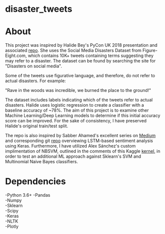 # disaster_tweets






About
=====
This project was inspired by Halide Bey's PyCon UK 2018 presentation and associated [repo](https://github.com/halidebey/PyCon2018/blob/master/analysis.py). She uses the Social Media Disasters Dataset from Figure-Eight.com, which contains 10K+ tweets containing terms suggesting they may refer to a disaster. The dataset can be found by searching the site for "Disasters on social media". 
  
Some of the tweets use figurative language, and therefore, do not refer to actual disasters. For example:
  
  "Rave in the woods was incredible, we burned the place to the ground!"
  
The dataset includes labels indicating which of the tweets refer to actual disasters. Halide uses logistic regression to create a classifier with a baseline accuracy of ~78%. The aim of this project is to examine other Machine Learning/Deep Learning models to determine if this initial accuracy score can be improved. For the sake of consistency, I have preserved Halide's original train/test split. 
  
The repo is also inspired by Sabber Ahamed's excellent series on [Medium](https://medium.com/@sabber/classifying-yelp-review-comments-using-lstm-and-word-embeddings-part-1-eb2275e4066b) and corresponding git [repo](https://github.com/msahamed/yelp_comments_classification_nlp) overviewing LSTM-based sentiment analysis using Keras. Furthermore, I have utilized Alex Sánchez's custom implimentation of NBSVM, outlined in the comments of this Kaggle [kernel](https://www.kaggle.com/jhoward/nb-svm-strong-linear-baseline), in order to test an additional ML approach against Sklearn's SVM and Multinomial Naive Bayes classifiers.


Dependencies
============
-Python 3.6+
-Pandas  
-Numpy   
-Sklearn  
-Scipy  
-Keras  
-NLTK  
-Plotly  
